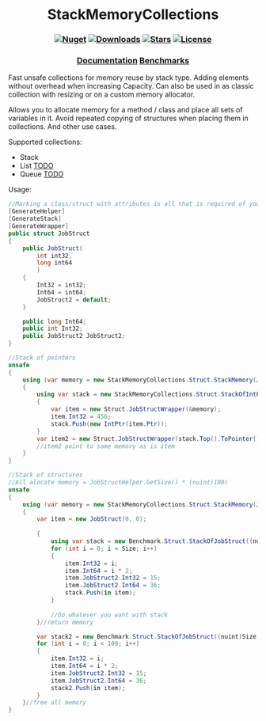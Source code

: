 <h1 align="center">
  <a>StackMemoryCollections</a>
</h1>

<h3 align="center">

  [![Nuget](https://img.shields.io/nuget/v/StackMemoryCollections?logo=StackMemoryCollections)](https://www.nuget.org/packages/StackMemoryCollections/)
  [![Downloads](https://img.shields.io/nuget/dt/StackMemoryCollections.svg)](https://www.nuget.org/packages/StackMemoryCollections/)
  [![Stars](https://img.shields.io/github/stars/SoftStoneDevelop/StackMemoryCollections?color=brightgreen)](https://github.com/SoftStoneDevelop/StackMemoryCollections/stargazers)
  [![License](https://img.shields.io/badge/license-MIT-blue.svg)](LICENSE)

</h3>

<h3 align="center">
  <a href="https://github.com/SoftStoneDevelop/StackMemoryCollections/wiki">Documentation</a>
  <a href="https://github.com/SoftStoneDevelop/StackMemoryCollections/blob/main/Benchmarks.md">Benchmarks</a>
</h3>

Fast unsafe collections for memory reuse by stack type. Adding elements without overhead when increasing Capacity. Can also be used in as classic collection with resizing or on a custom memory allocator.

Allows you to allocate memory for a method / class and place all sets of variables in it.
Avoid repeated copying of structures when placing them in collections.
And other use cases.

Supported collections:
- Stack
- List [TODO](https://github.com/SoftStoneDevelop/StackMemoryCollections/issues/1)
- Queue [TODO](https://github.com/SoftStoneDevelop/StackMemoryCollections/issues/2)

Usage:

```C#
//Marking a class/struct with attributes is all that is required of you.
[GenerateHelper]
[GenerateStack]
[GenerateWrapper]
public struct JobStruct
{
    public JobStruct(
        int int32,
        long int64
        )
    {
        Int32 = int32;
        Int64 = int64;
        JobStruct2 = default;
    }

    public long Int64;
    public int Int32;
    public JobStruct2 JobStruct2;
}

```

```C#
//Stack of pointers
unsafe
{
    using (var memory = new StackMemoryCollections.Struct.StackMemory(JobStructHelper.GetSize() + (nuint)sizeof(IntPtr)))
    {
        using var stack = new StackMemoryCollections.Struct.StackOfIntPtr(1, &memory);
        {
            var item = new Struct.JobStructWrapper(&memory);
            item.Int32 = 456;
            stack.Push(new IntPtr(item.Ptr));
        }
        var item2 = new Struct.JobStructWrapper(stack.Top().ToPointer());
        //item2 point to same memory as is item
    }
}
```

```C#
//Stack of structures
//All alocate memory = JobStructHelper.GetSize() * (nuint)100)
unsafe
{
    using (var memory = new StackMemoryCollections.Struct.StackMemory(JobStructHelper.GetSize() * (nuint)100))//allocate memory
    {
        var item = new JobStruct(0, 0);
        
        {
            using var stack = new Benchmark.Struct.StackOfJobStruct((nuint)Size, &memory);//get memory
            for (int i = 0; i < Size; i++)
            {
                item.Int32 = i;
                item.Int64 = i * 2;
                item.JobStruct2.Int32 = 15;
                item.JobStruct2.Int64 = 36;
                stack.Push(in item);
            }
        
            //Do whatever you want with stack
        }//return memory

        var stack2 = new Benchmark.Struct.StackOfJobStruct((nuint)Size, &memory);//get memory
        for (int i = 0; i < 100; i++)
        {
            item.Int32 = i;
            item.Int64 = i * 2;
            item.JobStruct2.Int32 = 15;
            item.JobStruct2.Int64 = 36;
            stack2.Push(in item);
        }
    }//free all memory
}

```

